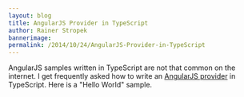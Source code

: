 ```yaml
---
layout: blog
title: AngularJS Provider in TypeScript
author: Rainer Stropek
bannerimage: 
permalink: /2014/10/24/AngularJS-Provider-in-TypeScript
---
```


<p xmlns="http://www.w3.org/1999/xhtml">AngularJS samples written in TypeScript are not that common on the internet. I get frequently asked how to write an <a href="https://docs.angularjs.org/guide/providers" target="_blank">AngularJS provider</a> in TypeScript. Here is a "Hello World" sample.</p><f:function name="Composite.Web.Html.SyntaxHighlighter" xmlns:f="http://www.composite.net/ns/function/1.0">
  <f:param name="SourceCode" value="// Interface describing the members that the provider's service offers&#xA;interface IGreetingService {&#xA;&#x9;getGreeting(): string;&#xA;}&#xA;&#xA;// The following class represents the provider&#xA;class GreetingService implements ng.IServiceProvider {&#xA;&#x9;private greeting = &quot;Hello World!&quot;;&#xA;&#xA;&#x9;// Configuration function&#xA;&#x9;public setGreeting(greeting: string) {&#xA;&#x9;&#x9;this.greeting = greeting;&#xA;&#x9;}&#xA;&#xA;&#x9;// Provider's factory function&#xA;&#x9;public $get() : IGreetingService {&#xA;&#x9;&#x9;return {&#xA;&#x9;&#x9;&#x9;getGreeting: () =&gt; { return this.greeting; }&#xA;&#x9;&#x9;};&#xA;&#x9;}&#xA;}&#xA;&#xA;// Define a controller depending our provider&#xA;class ControllerNeedingProvider {&#xA;&#x9;constructor($scope, GreetingService: IGreetingService) {&#xA;&#x9;&#x9;$scope.Greeting = GreetingService.getGreeting();&#xA;&#x9;}&#xA;}&#xA;&#xA;angular.module(&quot;ProviderApp&quot;, [])&#xA;&#x9;// Define provider&#xA;&#x9;.provider(&quot;GreetingService&quot;, GreetingService)&#xA;&#x9;// Configure provider (note the suffix &quot;Provider&quot; here)&#xA;&#x9;.config((GreetingServiceProvider: GreetingService) =&gt; {&#xA;&#x9;&#x9;GreetingServiceProvider.setGreeting(&quot;Hello Provider&quot;);&#xA;&#x9;})&#xA;&#x9;.controller(&quot;ControllerNeedingProvider&quot;, ControllerNeedingProvider);" xmlns:f="http://www.composite.net/ns/function/1.0" />
  <f:param name="CodeType" value="javascript" xmlns:f="http://www.composite.net/ns/function/1.0" />
</f:function>